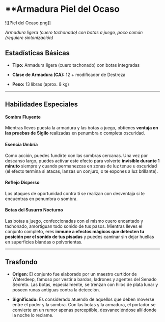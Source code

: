 # **Armadura Piel del Ocaso

![[Piel del Ocaso.png]]

_Armadura ligera (cuero tachonado) con botas a juego, poco común (requiere sintonización)_

## Estadísticas Básicas

- **Tipo:** Armadura ligera (cuero tachonado) con botas integradas
    
- **Clase de Armadura (CA):** 12 + modificador de Destreza
    
- **Peso:** 13 libras (aprox. 6 kg)

---

## Habilidades Especiales

#### Sombra Fluyente

Mientras lleves puesta la armadura y las botas a juego, obtienes **ventaja en las pruebas de Sigilo** realizadas en penumbra o completa oscuridad.

#### Esencia Umbría

Como acción, puedes fundirte con las sombras cercanas. Una vez por descanso largo, puedes activar este efecto para volverte **invisible durante 1 minuto** siempre y cuando permanezcas en zonas de luz tenue u oscuridad (el efecto termina si atacas, lanzas un conjuro, o te expones a luz brillante).

#### Reflejo Disperso

Los ataques de oportunidad contra ti se realizan con desventaja si te encuentras en penumbra o sombra.

#### **Botas del Susurro Nocturno**

Las botas a juego, confeccionadas con el mismo cuero encantado y tachonado, amortiguan todo sonido de tus pasos. Mientras lleves el conjunto completo, eres **inmune a efectos mágicos que detecten tu posición por el sonido de tus pisadas** y puedes caminar sin dejar huellas en superficies blandas o polvorientas.

---

## Trasfondo

- **Origen:** El conjunto fue elaborado por un maestro curtidor de Waterdeep, famoso por vestir a bardos, ladrones y agentes del Senado Secreto. Las botas, especialmente, se trenzan con hilos de plata lunar y poseen runas antiguas contra la detección.
    
- **Significado:** Es considerado atuendo de aquellos que deben moverse entre el poder y la sombra. Con las botas y la armadura, el portador se convierte en un rumor apenas perceptible, desvaneciéndose allí donde la noche lo reclame.